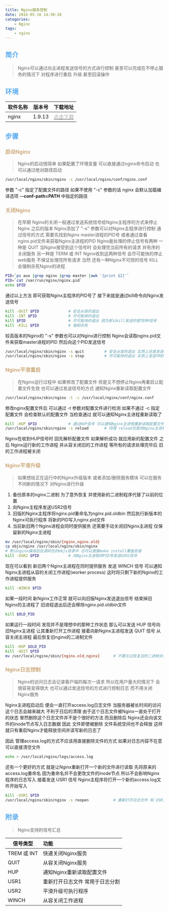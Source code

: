 ```yaml
---
title: Nginx服务控制
date: 2016-05-16 14:30:10
categories: 
    - Nginx
tags:
    - nginx
---
```

## <font color='#5CACEE'>简介</font>
> Nginx可以通过向主进程发送信号的方式进行控制 甚至可以完成在不停止服务的情况下 对程序进行重启 升级 甚至回滚操作
<!-- more -->


## <font color='#5CACEE'>环境</font>

|软件名称|版本号|下载地址|
|---------|:-----:|------:|
|nginx|1.9.13|[<font color='#AAAAAA'>点击下载</font>](http://nginx.org/download/nginx-1.9.13.tar.gz)|

## <font color='#5CACEE'>步骤</font>
### <font color='#CDAA7D'>启动Nginx</font>
> Nginx的启动很简单 如果配置了环境变量 可以直接通过nginx命令启动 也可以通过绝对路径启动

```bash
/usr/local/nginx/sbin/nginx -c /usr/local/nginx/conf/nginx.conf
```

参数 "-c" 指定了配置文件的路径 如果不使用 "-c" 参数的话 nginx 会默认加载编译选项 **-\-conf-path=PATH** 中指定的路径

### <font color='#CDAA7D'>关闭Nginx</font>
>在早期 Nginx的关闭一般通过发送系统信号给Nginx主程序的方式来停止Nginx 之后的版本 Nginx添加了 "-s" 参数可以对Nginx主程序进行控制 通过信号的方式 需要先找到Nginx master进程的PID号 或者通过查看 nginx.pid文件来获取Nginx主进程的PID
Nginx能处理的停止信号有两种 一种是 QUIT  当Nginx接受到这个信号时 会处理完当前所有的请求 并有序的关闭服务 
另一种是 TERM 或 INT  Nginx收到这两种信号 会尽可能快的停止web服务 不保证处理完所有请求
当然 还有一种Nginx不可控的信号 KILL  会强制杀死Nginx的进程

```bash
PID=`ps aux |grep nginx |grep master |awk '{print $2}'`
PID=`cat /var/run/nginx/nginx.pid`
echo $PID
```

通过以上方法 即可获取Nginx主程序的PID号了 接下来就是通过kill命令向Nginx发送信号

```bash
kill -QUIT $PID             # 安全从容的退出
kill -INT $PID              # 尽可能快的退出 
kill $PID                   # 尽可能快的退出 因为默认kill发送的是TERM信号
kill -KILL $PID             # 强制杀死
```

较高版本的Nginx的 "-s" 参数也可以对Nginx进行控制 Nginx会读取nginx.pid文件来获取master进程的PID 然后向这个PID发送信号

```bash
/usr/local/nginx/sbin/nginx -s quit         # 安全从容的退出 实质上还是发送QUIT信号
/usr/local/nginx/sbin/nginx -s stop         # 尽可能快的退出 实质上发送TREM或INT信号
```

### <font color='#CDAA7D'>Nginx平滑重启</font>
> 在Nginx运行过程中 如果修改了配置文件 但是又不想停止Nginx再重启让配置文件生效 也可以通过发送信号的方式 通知Nginx重新读取配置文件

```bash
/usr/local/nginx/sbin/nginx -t -c /usr/local/nginx/conf/nginx.conf
```
修改nginx配置文件后 可以通过 -t 参数对配置文件进行检测 如果不通过 -c 指定配置文件 会检查默认的配置文件 当检查通过 就可以通知Nginx主进程重新读取了

```bash
kill -HUP $PID              # 通过HUP信号 可以通知Nginx主进程重新读取配置文件
/usr/local/nginx/sbin/nginx -s reload       # 同理 reload也是向Nginx主进程发送HUP信号
```

Nginx在收到HUP信号时 回先解析配置文件 如果解析成功 就应用新的配置文件 之后 Nginx运行新的工作进程 并从容关闭旧的工作进程 等所有的请求处理完毕后 旧的工作进程被关闭 

### <font color='#CDAA7D'>Nginx平滑升级</font>
> 如果想给正在运行中的Nginx升级版本 或者添加/删除服务模块 可以在服务不间断的情况下 对Nginx进行升级

1. 备份原本的nginx二进制 为了意外恢复 并使用新的二进制程序代替了以前的位置
2. 向Nginx主程序发送USR2信号
3. 旧版的Nginx主程序将nginx.pid重命名为nginx.pid.oldbin 然后执行新版本的Nginx可执行程序 将新的PID写入nginx.pid文件
4. 当前新旧两个Nginx进程会同时提供服务 还需要手动关闭旧Nginx主进程 仅保留新的Nginx主进程

```bash
mv /usr/local/nginx/sbin/{nginx,nginx.old}
cp objs/nginx /usr/local/nginx/sbin/nginx       
# 默认nginx编译后在源码包的objs目录中 也可以直接make install覆盖安装
kill -USR2 $PID             # 向Nginx主进程的PID号发送USR2信号
```

现在可以看到 新旧两个Nginx主进程在同时提供服务 发送 WINCH 信号 可以通知Nginx主进程从容的关闭工作进程(worker process) 这时将只剩下新的Nginx的工作进程提供服务
```bash
kill -WINCH $PID
```

如果一段时间 新Nginx工作正常 就可以向旧版Nginx发送退出信号 结束掉旧Nginx的主进程了 旧进程退出后还会移除nginx.pid.oldbin文件
```bash
kill $OLD_PID
```

如果运行一段时间 发现并不是理想中的那种工作状态 那么可以发送 HUP 信号向旧Nginx主进程 让其重新打开工作进程 接着向新Nginx主进程发送 QUIT 信号 从容关闭主进程 最后恢复旧nginx的二进制文件
```bash
kill -HUP $OLD_PID
kill -QUIT $PID
mv /usr/local/nginx/sbin/{nginx.old,nginx}      # 不要忘记恢复旧的二进制文件
```

### <font color='#CDAA7D'>Nginx日志控制</font>
> Nginx的访问日志会记录客户端的每次一请求 所以在用户量大的情况下 会很容易变得很大 也可以通过发送信号的方式进行控制日志 而不用关闭Nginx服务

Nginx主进程启动后 便会一直打开access.log日志文件 当服务器被长时间的访问 这个日志会越来越大 不利于日后的清理 由于这个日志文件被Nginx一直处于打开的状态 冒然删除这个日志文件并不是个很好的方法 而且删除后 Nginx还会向该文件的inode节点写入日志数据 因此 文件即使被删除 文件系统空间也不会释放 这样就只有重启Nginx才能释放空间并读写新的日志了

因此 管理access.log的方式不应该用直接删除文件的方式 如果对日志内容不在意 可以直接清空文件
```bash
echo > /usr/local/nginx/logs/access.log
```

还有一个更好的方式 就是让Nginx重新打开一个新的文件进行读取 先将原来的access.log重命名 因为重命名并不会更改文件的inode节点 所以不会影响Nginx程序的日志写入 接着发送 USR1 信号 Nginx主程序将打开一个新的access.log文件开始写入
```bash
kill -USR1 $PID
/usr/local/nginx/sbin/nginx -s reopen           # 重新打开日志文件 和 USR1 同理
```

## <font color='#5CACEE'>附录</font>
> Nginx支持的信号汇总

|信号类型|功能|
|--------|:-----|
|TREM 或 INT|快速关闭Nginx服务|
|QUIT|从容关闭Nginx服务|
|HUP|通知Nginx重新读取配置文件|
|USR1|重新打开日志文件 常用于日志分割|
|USR2|平滑升级可执行程序|
|WINCH|从容关闭工作进程|
    
